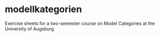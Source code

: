 # modellkategorien
Exercise sheets for a two-semester course on Model Categories at the University of Augsburg
